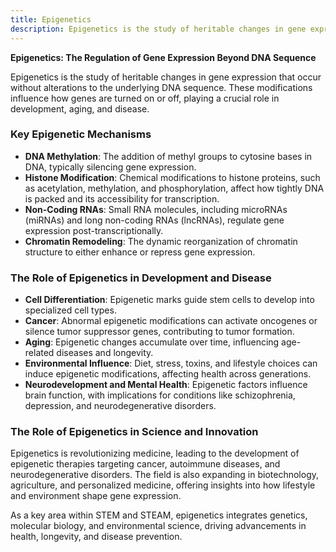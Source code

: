 ```yaml
---
title: Epigenetics
description: Epigenetics is the study of heritable changes in gene expression that occur without alterations to the underlying DNA sequence.
---
```


**Epigenetics: The Regulation of Gene Expression Beyond DNA Sequence**

Epigenetics is the study of heritable changes in gene expression that occur without alterations to the underlying DNA sequence. These modifications influence how genes are turned on or off, playing a crucial role in development, aging, and disease.

### Key Epigenetic Mechanisms

- **DNA Methylation**: The addition of methyl groups to cytosine bases in DNA, typically silencing gene expression.
- **Histone Modification**: Chemical modifications to histone proteins, such as acetylation, methylation, and phosphorylation, affect how tightly DNA is packed and its accessibility for transcription.
- **Non-Coding RNAs**: Small RNA molecules, including microRNAs (miRNAs) and long non-coding RNAs (lncRNAs), regulate gene expression post-transcriptionally.
- **Chromatin Remodeling**: The dynamic reorganization of chromatin structure to either enhance or repress gene expression.

### The Role of Epigenetics in Development and Disease

- **Cell Differentiation**: Epigenetic marks guide stem cells to develop into specialized cell types.
- **Cancer**: Abnormal epigenetic modifications can activate oncogenes or silence tumor suppressor genes, contributing to tumor formation.
- **Aging**: Epigenetic changes accumulate over time, influencing age-related diseases and longevity.
- **Environmental Influence**: Diet, stress, toxins, and lifestyle choices can induce epigenetic modifications, affecting health across generations.
- **Neurodevelopment and Mental Health**: Epigenetic factors influence brain function, with implications for conditions like schizophrenia, depression, and neurodegenerative disorders.

### The Role of Epigenetics in Science and Innovation

Epigenetics is revolutionizing medicine, leading to the development of epigenetic therapies targeting cancer, autoimmune diseases, and neurodegenerative disorders. The field is also expanding in biotechnology, agriculture, and personalized medicine, offering insights into how lifestyle and environment shape gene expression.

As a key area within STEM and STEAM, epigenetics integrates genetics, molecular biology, and environmental science, driving advancements in health, longevity, and disease prevention.

